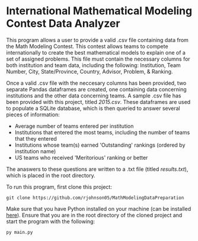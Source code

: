 # International Mathematical Modeling Contest Data Analyzer

This program allows a user to provide a valid .csv file containing data from the Math Modeling Contest. This contest allows teams to compete internationally to create the best mathematical models to explain one of a
set of assigned problems. This file must contain the necessary columns for both institution and team data, including the following: Institution, Team Number, City, State/Province, Country, Advisor, Problem, & Ranking.

Once a valid .csv file with the neccesary columns has been provided, two separate Pandas dataframes are created, one containing data concerning institutions and the other data concerning teams. A sample .csv file has been provided with this project, titled *2015.csv*. These dataframes are used to populate a SQLite database, which is then queried to answer several pieces of information:
- Average number of teams entered per institution
- Institutions that entered the most teams, including the number of teams that they entered
- Institutions whose team(s) earned 'Outstanding' rankings (ordered by institution name)
- US teams who received 'Meritorious' ranking or better

The anaswers to these questions are written to a .txt file (titled *results.txt*), which is placed in the root directory.

To run this program, first clone this project:
```
git clone https://github.com/rjohnson05/MathModelingDataPreparation
```

Make sure that you have Python installed on your machine (can be installed [here](https://www.python.org/downloads/)). Ensure that you are in the root directory of the cloned project and start the program with the following:
```
py main.py
```
